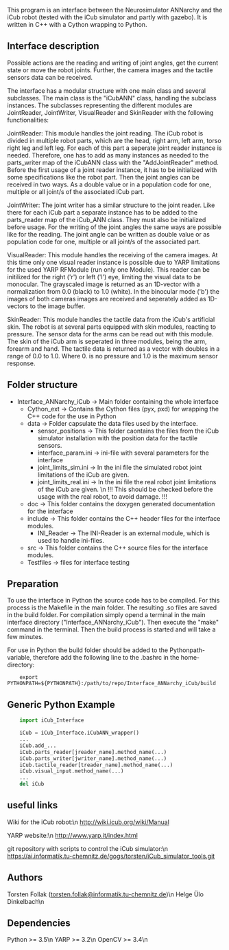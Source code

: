 This program is an interface between the Neurosimulator ANNarchy and the iCub robot (tested with the iCub simulator and partly with gazebo). It is written in C++ with a Cython wrapping to Python.


## Interface description
Possible actions are the reading and writing of joint angles, get the current state or move the robot joints. Further, the camera images and the tactile sensors data can be received.

The interface has a modular structure with one main class and several subclasses.
The main class is the "iCubANN" class, handling the subclass instances. The subclasses representing the different modules are JointReader, JointWriter, VisualReader and SkinReader with the following functionalities:

JointReader:
    This module handles the joint reading. The iCub robot is divided in multiple robot parts, which are the head, right arm, left arm, torso right leg and left leg. For each of this part a seperate joint reader instance is needed. Therefore, one has to add as many instances as needed to the parts_writer map of the iCubANN class with the "AddJointReader" method. Before the first usage of a joint reader instance, it has to be initialized with some specifications like the robot part. Then the joint angles can be received in two ways. As a double value or in a population code for one, multiple or all joint/s of the associated iCub part.

JointWriter:
    The joint writer has a similar structure to the joint reader. Like there for each iCub part a separate instance has to be added to the parts_reader map of the iCub_ANN class. They must also be initialized before usage. For the writing of the joint angles the same ways are possible like for the reading. The joint angle can be written as double value or as population code for one, multiple or all joint/s of the associated part.

VisualReader:
    This module handles the receiving of the camera images. At this time only one visual reader instance is possible due to YARP limitations for the used YARP RFModule (run only one Module). This reader can be initilized for the right ('r') or left ('l') eye, limiting the visual data to be monocular. The grayscaled image is returned as an 1D-vector with a normalization from 0.0 (black) to 1.0 (white). In the binocular mode ('b') the images of both cameras images are received and seperately added as 1D-vectors to the image buffer.

SkinReader:
    This module handles the tactile data from the iCub's artificial skin. The robot is at several parts equipped with skin modules, reacting to pressure. The sensor data for the arms can be read out with this module. The skin of the iCub arm is seperated in three modules, being the arm, forearm and hand. The tactile data is returned as a vector with doubles in a range of 0.0 to 1.0. Where 0. is no pressure and 1.0 is the maximum sensor response.


## Folder structure
- Interface_ANNarchy_iCub -> Main folder containing the whole interface
    - Cython_ext -> Contains the Cython files (pyx, pxd) for wrapping the C++ code for the use in Python 
    - data -> Folder capsulate the data files used by the interface.
        - sensor_positions -> This folder caontains the files from the iCub simulator installation with the position data for the tactile sensors.
        - interface_param.ini -> ini-file with several parameters for the interface
        - joint_limits_sim.ini -> In the ini file the simulated robot joint limitations of the iCub are given.
        - joint_limits_real.ini -> In the ini file the real robot joint limitations of the iCub are given. \n
                            !!! This should be checked before the usage with the real robot, to avoid damage. !!!
    - doc -> This folder contains the doxygen generated documentation for the interface
    - include -> This folder contains the C++ header files for the interface modules.
        - INI_Reader -> The INI-Reader is an external module, which is used to handle ini-files.
    - src -> This folder contains the C++ source files for the interface modules.
    - Testfiles -> files for interface testing


## Preparation
To use the interface in Python the source code has to be compiled. For this process is the Makefile in the main folder. The resulting .so files are saved in the build folder. For compilation simply opend a terminal in the main interface directory ("Interface_ANNarchy_iCub"). Then execute the "make" command in the terminal. Then the build process is started and will take a few minutes.

For use in Python the build folder should be added to the Pythonpath-variable, therefore add the following line to the .bashrc in the home-directory:
```
    export PYTHONPATH=${PYTHONPATH}:/path/to/repo/Interface_ANNarchy_iCub/build
```

## Generic Python Example

```Python
    import iCub_Interface

    iCub = iCub_Interface.iCubANN_wrapper()
    ...
    iCub.add_...
    iCub.parts_reader[jreader_name].method_name(...)
    iCub.parts_writer[jwriter_name].method_name(...)
    iCub.tactile_reader[treader_name].method_name(...)
    iCub.visual_input.method_name(...)
    ...
    del iCub
```

## useful links
Wiki for the iCub robot:\n
http://wiki.icub.org/wiki/Manual

YARP website:\n
http://www.yarp.it/index.html

git repository with scripts to control the iCub simulator:\n
https://ai.informatik.tu-chemnitz.de/gogs/torsten/iCub_simulator_tools.git


## Authors
Torsten Follak (torsten.follak@informatik.tu-chemnitz.de)\n
Helge Ülo Dinkelbach\n


## Dependencies
Python  >= 3.5\n
YARP    >= 3.2\n
OpenCV  >= 3.4\n
